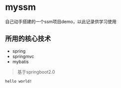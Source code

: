 # myssm #
自己动手搭建的一个ssm项目demo，以此记录供学习使用
## 所用的核心技术 ##
* spring
* springmvc
* mybatis
> 基于springboot2.0
```
hello world!
```
